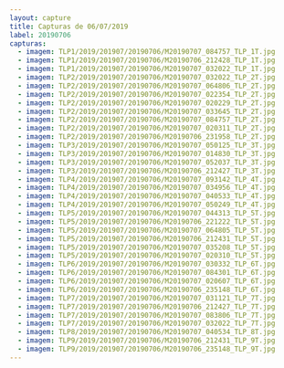 ```yaml
---
layout: capture
title: Capturas de 06/07/2019
label: 20190706
capturas:
  - imagem: TLP1/2019/201907/20190706/M20190707_084757_TLP_1T.jpg
  - imagem: TLP1/2019/201907/20190706/M20190706_212428_TLP_1T.jpg
  - imagem: TLP1/2019/201907/20190706/M20190707_032022_TLP_1T.jpg
  - imagem: TLP2/2019/201907/20190706/M20190707_032022_TLP_2T.jpg
  - imagem: TLP2/2019/201907/20190706/M20190707_064806_TLP_2T.jpg
  - imagem: TLP2/2019/201907/20190706/M20190707_022354_TLP_2T.jpg
  - imagem: TLP2/2019/201907/20190706/M20190707_020229_TLP_2T.jpg
  - imagem: TLP2/2019/201907/20190706/M20190707_033645_TLP_2T.jpg
  - imagem: TLP2/2019/201907/20190706/M20190707_084757_TLP_2T.jpg
  - imagem: TLP2/2019/201907/20190706/M20190707_020311_TLP_2T.jpg
  - imagem: TLP2/2019/201907/20190706/M20190706_231958_TLP_2T.jpg
  - imagem: TLP3/2019/201907/20190706/M20190707_050125_TLP_3T.jpg
  - imagem: TLP3/2019/201907/20190706/M20190707_014830_TLP_3T.jpg
  - imagem: TLP3/2019/201907/20190706/M20190707_052037_TLP_3T.jpg
  - imagem: TLP3/2019/201907/20190706/M20190706_212427_TLP_3T.jpg
  - imagem: TLP4/2019/201907/20190706/M20190707_093142_TLP_4T.jpg
  - imagem: TLP4/2019/201907/20190706/M20190707_034956_TLP_4T.jpg
  - imagem: TLP4/2019/201907/20190706/M20190707_040533_TLP_4T.jpg
  - imagem: TLP4/2019/201907/20190706/M20190707_050249_TLP_4T.jpg
  - imagem: TLP5/2019/201907/20190706/M20190707_044313_TLP_5T.jpg
  - imagem: TLP5/2019/201907/20190706/M20190706_221222_TLP_5T.jpg
  - imagem: TLP5/2019/201907/20190706/M20190707_064805_TLP_5T.jpg
  - imagem: TLP5/2019/201907/20190706/M20190706_212431_TLP_5T.jpg
  - imagem: TLP5/2019/201907/20190706/M20190707_035208_TLP_5T.jpg
  - imagem: TLP5/2019/201907/20190706/M20190707_020310_TLP_5T.jpg
  - imagem: TLP6/2019/201907/20190706/M20190707_030332_TLP_6T.jpg
  - imagem: TLP6/2019/201907/20190706/M20190707_084301_TLP_6T.jpg
  - imagem: TLP6/2019/201907/20190706/M20190707_020607_TLP_6T.jpg
  - imagem: TLP6/2019/201907/20190706/M20190706_235148_TLP_6T.jpg
  - imagem: TLP7/2019/201907/20190706/M20190707_031121_TLP_7T.jpg
  - imagem: TLP7/2019/201907/20190706/M20190706_212427_TLP_7T.jpg
  - imagem: TLP7/2019/201907/20190706/M20190707_083806_TLP_7T.jpg
  - imagem: TLP7/2019/201907/20190706/M20190707_032022_TLP_7T.jpg
  - imagem: TLP8/2019/201907/20190706/M20190707_040534_TLP_8T.jpg
  - imagem: TLP9/2019/201907/20190706/M20190706_212431_TLP_9T.jpg
  - imagem: TLP9/2019/201907/20190706/M20190706_235148_TLP_9T.jpg
---
```

